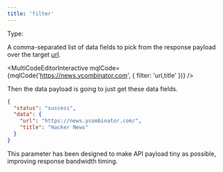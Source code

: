 ```yaml
---
title: 'filter'
--- 
```


Type: <Type children='<string>'/>

A comma-separated list of data fields to pick from the response payload over the target [url](/docs/api/parameters/url).

<MultiCodeEditorInteractive mqlCode={mqlCode('https://news.ycombinator.com', { filter: 'url,title' })} />

<Figcaption children='You can use dot notation to reference a nested data field of the response payload.' />

Then the data payload is going to just get these data fields.

```json
{
  "status": "success",
  "data": {
    "url": "https://news.ycombinator.com/",
    "title": "Hacker News"
  }
}
```

This parameter has been designed to make API payload tiny as possible, improving response bandwidth timing.

